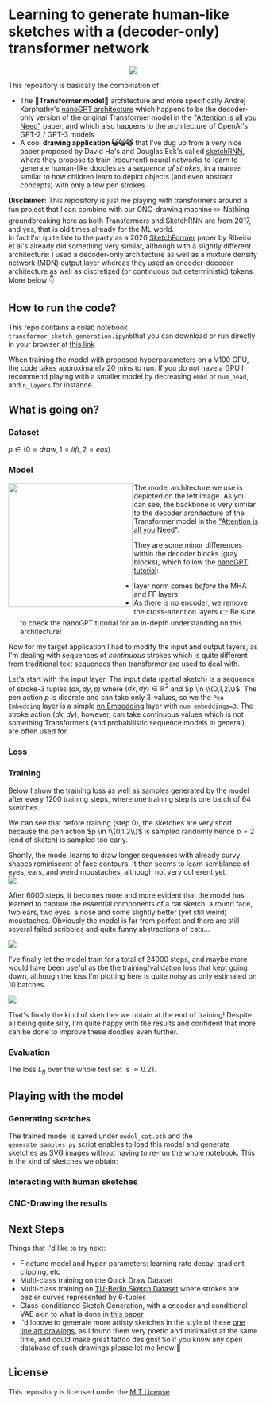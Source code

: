 #  Learning to generate human-like sketches with a (decoder-only) transformer network


<div align="center">
    <img src="sketching_cats.gif">
</div>

This repository is basically the combination of:
- The **:rocket:Transformer model:rocket:** architecture and more specifically Andrej Karphathy's [nanoGPT architecture](https://www.youtube.com/watch?v=kCc8FmEb1nY) 
which happens to be the decoder-only version of the original Transformer model in the ["Attention is all you Need"](https://arxiv.org/pdf/1706.03762.pdf) paper, 
and which also happens to the architecture of OpenAI's GPT-2 / GPT-3 models
- A cool **drawing application :smiley_cat::scream_cat::smirk_cat:** that I've dug up
from a very nice paper proposed by David Ha's and Douglas Eck's called [sketchRNN](https://arxiv.org/pdf/1704.03477.pdf), 
where they propose to train (recurrent) neural networks to learn to generate human-like doodles as a *sequence of strokes*, 
in a manner similar to how children learn to depict objects (and even abstract concepts) with only a few pen strokes


**Disclaimer:** This repository is just me playing with transformers around a fun project that I can combine with our CNC-drawing machine  :pencil2:
Nothing groundbreaking here as both Transformers and SketchRNN are from 2017, and yes, that is old times already for the ML world. <br>
In fact I'm quite late to the party as a 2020 [SketchFormer](https://arxiv.org/pdf/2002.10381.pdf) paper by Ribeiro et al's already did something very similar, 
although with a slightly different architecture: I used a decoder-only architecture as well as a mixture density network (MDN) output layer whereas they used an encoder-decoder architecture as well as discretized (or continuous but deterministic) tokens. 
More below :point_down:

## How to run the code?

This repo contains a colab notebook `transformer_sketch_generation.ipynb`that you can download 
or run directly in your browser at [this link](https://colab.research.google.com/drive/1hq1fwU7W_qS_KSfHmbSFK48oyA3Vv1FW?usp=sharing)

When training the model with proposed hyperparameters on a V100 GPU, the code takes approximately 20 mins to run.
If you do not have a GPU I recommend playing with a smaller model by decreasing `embd` or `num_head`, and `n_layers`  for instance.


## What is going on?

### Dataset
 $p \in (0=draw,1=lift,2=eos)$
### Model 
<img width="250" align="left" src="model_architecture.png">

The model architecture we use is depicted on the left image.
As you can see, the backbone is very similar to the decoder architecture of the Transformer model in the ["Attention is all you Need"](https://arxiv.org/pdf/1706.03762.pdf).

They are some minor differences within the decoder blocks (gray blocks), which follow the [nanoGPT tutorial](https://www.youtube.com/watch?v=kCc8FmEb1nY):
* layer norm comes *before* the MHA and FF layers
* As there is no encoder, we remove the cross-attention layers 
:point_right: Be sure to check the nanoGPT tutorial for an in-depth understanding on this architecture!

Now for my target application I had to modify the input and output layers, as I'm dealing with sequences of *continuous* strokes which is quite different
from traditional text sequences than transformer are used to deal with.

Let's start with the input layer. 
The input data (partial sketch) is a sequence of stroke-3 tuples $(dx, dy, p)$ where $(dx, dy) \in \mathbb{R}^2$ and $p \in \\{0,1,2\\}$.
The pen action $p$ is discrete and can take only 3-values, so we the `Pen Embedding` layer is a simple [nn.Embedding](https://pytorch.org/docs/stable/generated/torch.nn.Embedding.html) layer with `num_embeddings=3`.
The stroke action $(dx, dy)$, however, can take continuous values which is not something Transformers (and probabilistic sequence models in general), are often used for.


 

### Loss



### Training 

Below I show the training loss as well as samples generated by the model after every 1200 training steps, where one training step is one batch of 64 sketches.

We can see that before training (step 0), the sketches are very short because the pen action $p \in \\{0,1,2\\}$ is sampled randomly hence $p=2$ (end of sketch) is sampled too early.

Shortly, the model learns to draw longer sequences with already curvy shapes reminiscent of face contours.
It then seems to learn semblance of eyes, ears, and weird moustaches, although not very coherent yet.  
![](training1.png)

After 6000 steps, it becomes more and more evident that the model has learned to capture the essential components of a cat sketch: 
a round face, two ears, two eyes, a nose and some slightly better (yet still weird) moustaches. Obviously the model is far from perfect and
there are still several failed scribbles and quite funny abstractions of cats...

![](training2.png)

I've finally let the model train for a total of 24000 steps, and maybe more would have been useful as the the training/validation loss that kept going down, although the loss I'm plotting here is quite noisy as only estimated on 10 batches.

![](training3.png)

That's finally the kind of sketches we obtain at the end of training!
Despite all being quite silly, I'm quite happy with the results and confident that more can be done to improve these doodles even further.

### Evaluation
The loss $L_R$ over the whole test set is $\approx 0.21$.

## Playing with the  model

### Generating sketches
The trained model is saved under `model_cat.pth` and the `generate_samples.py` script enables to 
load this model and generate sketches as SVG images without having to re-run the whole notebook.
This is the kind of sketches we obtain:

### Interacting with human sketches

### CNC-Drawing the results

## Next Steps

Things that I'd like to try next:
* Finetune model and hyper-parameters: learning rate decay, gradient clipping, etc
* Multi-class training on the Quick Draw Dataset
* Multi-class training on [TU-Berlin Sketch Dataset](https://cybertron.cg.tu-berlin.de/eitz/projects/classifysketch/) where strokes are bezier curves represented by 6-tuples
* Class-conditioned Sketch Generation, with a encoder and conditional VAE akin to what is done in [this paper](https://arxiv.org/pdf/2205.09391.pdf) 
* I'd looove to generate more artisty sketches in the style of these [one line art drawings](https://medium.com/@michellegemmeke/the-art-of-one-line-drawings-8cd8fd5a5af7), 
as I found them very poetic and minimalist at the same time, and could make great tattoo designs! So if you know any open database of such drawings please let me know :pray: 

## License
This repository is licensed under the [MIT License](https://github.com/mayalenE/sketch-transformer/blob/main/LICENSE).
